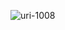 ![uri-1008](https://user-images.githubusercontent.com/62181222/99325443-92573800-28a0-11eb-8d24-8246ad911a14.png)
